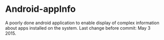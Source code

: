 # Android-appInfo
A poorly done android application to enable display of complex information about apps installed on the system.
Last change before commit: May 3 2015.
